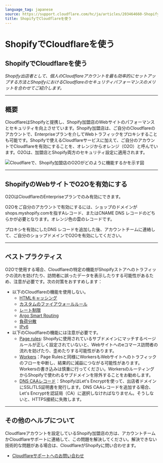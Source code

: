```yaml
---
language_tag: japanese
source: https://support.cloudflare.com/hc/ja/articles/203464660-Shopify%E3%81%A7Cloudflare%E3%82%92%E4%BD%BF%E3%81%86
title: ShopifyでCloudflareを使う
---
```


# ShopifyでCloudflareを使う

## ShopifyでCloudflareを使う

_Shopify出店者として、個人のCloudflareアカウントを最も効率的にセットアップする方法とShopifyにおけるCloudflareのセキュリティパフォーマンスのメリットを合わせてご紹介します。_

___

## 概要

CloudflareはShopifyと提携し、Shopify加盟店のWebサイトのパフォーマンスとセキュリティを向上させています。Shopify加盟店は、ご自分のCloudflareのアカウントで、Enterpriseプランを介してWebトラフィックをプロキシすることも可能です。Shopifyで使えるCloudflareサービスに加えて、ご自分のアカウントでCloudflareを有効にすることを、オレンジからオレンジ（O2O）と呼んでいます。O2Oは、加盟店とShopify両方のセキュリティ設定に適用されます。

![Cloudflareで、Shopify加盟店のO2Oがどのように機能するかを示す図](/support/static/hc-ext-shopify_o2o.png)

___

## ShopifyのWebサイトでO2Oを有効にする

O2OはCloudflareのEnterpriseプランでのみ有効にできます。

O2Oをご自分のアカウントで有効にするには、ショップのドメインがshops.myshopify.comを指すAレコード、またはCNAME DNS レコードのどちらかが必要となります。オレンジ色の雲のレコードです。

プロキシを有効にしたDNS レコードを追加した後、アカウントチームに連絡して、ご自分のショップドメインでO2Oを有効にしてください。

___

## ベストプラクティス

O2Oで使用する場合、Cloudflareの特定の機能がShopifyストアへのトラフィックの流れを妨げたり、訪問者に誤ったデータを表示したりする可能性があるため、注意が必要です。次の対策をおすすめします：

-   以下のCloudflareの機能を使用しない。
    -   [HTMLキャッシング](https://developers.cloudflare.com/cache/)
    -   [カスタムのファイアウォールルール](https://developers.cloudflare.com/firewall/)
    -   [レート制限](https://support.cloudflare.com/hc/articles/115001635128)
    -   [Argo Smart Routing](https://support.cloudflare.com/hc/articles/115000224552)
    -   [負荷分散](https://developers.cloudflare.com/load-balancing/)
    -   [IPv6](https://support.cloudflare.com/hc/articles/229666767)
-   以下のCloudflareの機能には注意が必要です。
    -   [Page rules](https://support.cloudflare.com/hc/articles/218411427): Shopifyに使用されているサブドメインにマッチするページルールが正しく設定されていないと、Webサイトへのeコマース訪問者の流れを妨げたり、歪めたりする可能性があります。
    -   [Workers](https://developers.cloudflare.com/workers/)：Page Rulesと同様にWorkersもWebサイトへのトラフィックのフローを中断し、結果的に減益につながる可能性があります。Workersの書き込みは慎重に行ってください。WorkersのルーティングからShopifyで使われるサブドメインを除外することをお勧めします。
    -   [DNS CAAレコード](https://developers.cloudflare.com/ssl/edge-certificates/custom-certificates/caa-records)：ShopifyはLet's Encryptを使って、出店者ドメインにSSL/TLS証明書を発行します。DNS CAAレコードを追加する場合、Let's Encryptを認証局（CA）に選択しなければなりません。そうしないと、HTTPS接続に失敗します。

___

## その他のヘルプについて

Cloudflareアカウントを設定しているShopify加盟店の方は、アカウントチームかCloudflareサポートに連絡して、この問題を解決してください。解決できない技術的な問題がある場合は、CloudflareがShopifyに問い合わせます。

-   [Cloudflareサポートへのお問い合わせ](https://support.cloudflare.com/hc/ja/articles/200172476-Contacting-Cloudflare-Support)
